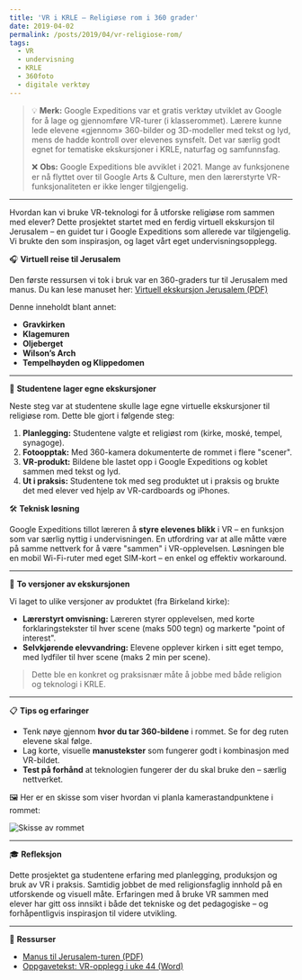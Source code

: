 ```yaml
---
title: 'VR i KRLE – Religiøse rom i 360 grader'
date: 2019-04-02
permalink: /posts/2019/04/vr-religiose-rom/
tags:
  - VR
  - undervisning
  - KRLE
  - 360foto
  - digitale verktøy
---
```


> 💡 **Merk:** Google Expeditions var et gratis verktøy utviklet av Google for å lage og gjennomføre VR-turer (i klasserommet). Lærere kunne lede elevene «gjennom» 360-bilder og 3D-modeller med tekst og lyd, mens de hadde kontroll over elevenes synsfelt. Det var særlig godt egnet for tematiske ekskursjoner i KRLE, naturfag og samfunnsfag.  
>  
> ❌ **Obs:** Google Expeditions ble avviklet i 2021. Mange av funksjonene er nå flyttet over til Google Arts & Culture, men den lærerstyrte VR-funksjonaliteten er ikke lenger tilgjengelig.

---

Hvordan kan vi bruke VR-teknologi for å utforske religiøse rom sammen med elever? Dette prosjektet startet med en ferdig virtuell ekskursjon til Jerusalem – en guidet tur i Google Expeditions som allerede var tilgjengelig. Vi brukte den som inspirasjon, og laget vårt eget undervisningsopplegg.

🎧 **Virtuell reise til Jerusalem**

Den første ressursen vi tok i bruk var en 360-graders tur til Jerusalem med manus. Du kan lese manuset her: [Virtuell ekskursjon Jerusalem (PDF)](../assets/Virtuell%20ekskursjon%20Jerusalem.pdf)

Denne inneholdt blant annet:
- **Gravkirken**
- **Klagemuren**
- **Oljeberget**
- **Wilson’s Arch**
- **Tempelhøyden og Klippedomen**

---

📸 **Studentene lager egne ekskursjoner**

Neste steg var at studentene skulle lage egne virtuelle ekskursjoner til religiøse rom. Dette ble gjort i følgende steg:

1. **Planlegging:** Studentene valgte et religiøst rom (kirke, moské, tempel, synagoge).
2. **Fotoopptak:** Med 360-kamera dokumenterte de rommet i flere "scener".
3. **VR-produkt:** Bildene ble lastet opp i Google Expeditions og koblet sammen med tekst og lyd.
4. **Ut i praksis:** Studentene tok med seg produktet ut i praksis og brukte det med elever ved hjelp av VR-cardboards og iPhones.

🛠 **Teknisk løsning**

Google Expeditions tillot læreren å **styre elevenes blikk** i VR – en funksjon som var særlig nyttig i undervisningen. En utfordring var at alle måtte være på samme nettverk for å være "sammen" i VR-opplevelsen. Løsningen ble en mobil Wi-Fi-ruter med eget SIM-kort – en enkel og effektiv workaround.

---

🧭 **To versjoner av ekskursjonen**

Vi laget to ulike versjoner av produktet (fra Birkeland kirke):

- **Lærerstyrt omvisning:** Læreren styrer opplevelsen, med korte forklaringstekster til hver scene (maks 500 tegn) og markerte "point of interest".
- **Selvkjørende elevvandring:** Elevene opplever kirken i sitt eget tempo, med lydfiler til hver scene (maks 2 min per scene).

> Dette ble en konkret og praksisnær måte å jobbe med både religion og teknologi i KRLE.

---

📋 **Tips og erfaringer**

- Tenk nøye gjennom **hvor du tar 360-bildene** i rommet. Se for deg ruten elevene skal følge.
- Lag korte, visuelle **manustekster** som fungerer godt i kombinasjon med VR-bildet.
- **Test på forhånd** at teknologien fungerer der du skal bruke den – særlig nettverket.

🖼 Her er en skisse som viser hvordan vi planla kamerastandpunktene i rommet:

![Skisse av rommet](../assets/Skisse%20av%20rommet.png)

---

🎓 **Refleksjon**

Dette prosjektet ga studentene erfaring med planlegging, produksjon og bruk av VR i praksis. Samtidig jobbet de med religionsfaglig innhold på en utforskende og visuell måte. Erfaringen med å bruke VR sammen med elever har gitt oss innsikt i både det tekniske og det pedagogiske – og forhåpentligvis inspirasjon til videre utvikling.

---

📎 **Ressurser**

- [Manus til Jerusalem-turen (PDF)](../assets/Virtuell%20ekskursjon%20Jerusalem.pdf)
- [Oppgavetekst: VR-opplegg i uke 44 (Word)](../assets/VR-opplegg%20i%20uke%2044.docx)
